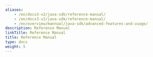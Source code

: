 ```yaml
---
aliases:
    - /en/docs3-v2/java-sdk/reference-manual/
    - /en/docs3-v2/java-sdk/reference-manual/
    - /en/overview/mannual/java-sdk/advanced-features-and-usage/
description: Reference Manual
linkTitle: Reference Manual
title: Reference Manual
type: docs
weight: 5
---
```


